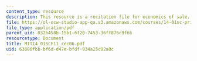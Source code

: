 ```yaml
---
content_type: resource
description: This resource is a recitation file for economics of sale.
file: https://ol-ocw-studio-app-qa.s3.amazonaws.com/courses/14-01sc-principles-of-microeconomics-fall-2011/63880fbbbf6dd47ebfdf934a25c02a0c_MIT14_01SCF11_rec06.pdf
file_type: application/pdf
parent_uid: 032b458b-15b1-6f20-7453-36ff876c9f66
resourcetype: Document
title: MIT14_01SCF11_rec06.pdf
uid: 63880fbb-bf6d-d47e-bfdf-934a25c02a0c
---
```

